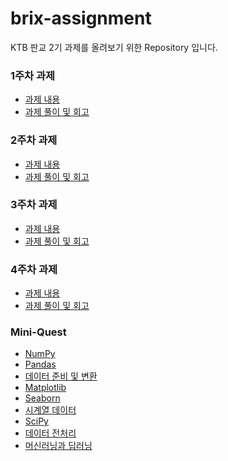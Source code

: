 # brix-assignment
KTB 판교 2기 과제를 올려보기 위한 Repository 입니다.
### 1주차 과제
- [과제 내용](/1st/README.md)
- [과제 풀이 및 회고](/1st/review.md)
### 2주차 과제
- [과제 내용](/2nd/README.md)
- [과제 풀이 및 회고](/2nd/review.md)
### 3주차 과제
- [과제 내용](/3rd/README.md)
- [과제 풀이 및 회고](/3rd/review.md)
### 4주차 과제
- [과제 내용]()
- [과제 풀이 및 회고]()
### Mini-Quest
- [NumPy](/2nd/NumPy_miniQ.md)
- [Pandas](/2nd/Pandas_miniQ.md)
- [데이터 준비 및 변환](/3rd/DataPrep_miniQ.ipynb)
- [Matplotlib](/3rd/Matplotlib_miniQ.md)
- [Seaborn](/3rd/Seaborn_miniQ.md)
- [시계열 데이터](/3rd/TimeSeries_miniQ.md)
- [SciPy](/3rd/SciPy_miniQ.md)
- [데이터 전처리](/4th/AI_DataPrep.md)
- [머신러닝과 딥러닝](/4th/MLDL.md)